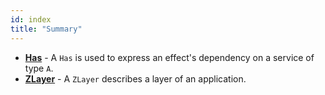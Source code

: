 ```yaml
---
id: index
title: "Summary"
---
```


- **[Has](has.md)** - A `Has` is used to express an effect's dependency on a service of type `A`.
- **[ZLayer](zlayer.md)** - A `ZLayer` describes a layer of an application.
